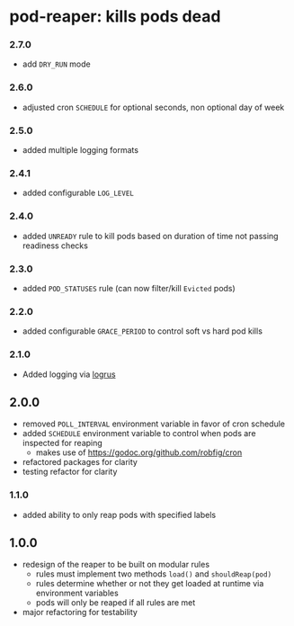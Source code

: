 # pod-reaper: kills pods dead

### 2.7.0
- add `DRY_RUN` mode

### 2.6.0
- adjusted cron `SCHEDULE` for optional seconds, non optional day of week

### 2.5.0
- added multiple logging formats

### 2.4.1
- added configurable `LOG_LEVEL`

### 2.4.0
- added `UNREADY` rule to kill pods based on duration of time not passing readiness checks

### 2.3.0
- added `POD_STATUSES` rule (can now filter/kill `Evicted` pods)

### 2.2.0
- added configurable `GRACE_PERIOD` to control soft vs hard pod kills

### 2.1.0
- Added logging via [logrus](https://github.com/sirupsen/logrus)

## 2.0.0
- removed `POLL_INTERVAL` environment variable in favor of cron schedule
- added `SCHEDULE` environment variable to control when pods are inspected for reaping
  - makes use of https://godoc.org/github.com/robfig/cron
- refactored packages for clarity
- testing refactor for clarity
### 1.1.0
- added ability to only reap pods with specified labels

## 1.0.0
- redesign of the reaper to be built on modular rules
  - rules must implement two methods `load()` and `shouldReap(pod)`
  - rules determine whether or not they get loaded at runtime via environment variables
  - pods will only be reaped if all rules are met
- major refactoring for testability
